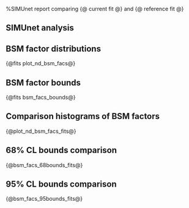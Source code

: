 %SIMUnet report comparing {@ current fit @} and {@ reference fit @}

SIMUnet analysis
----------------

BSM factor distributions
----------------
{@fits plot_nd_bsm_facs@}

BSM factor bounds
-----------------
{@fits bsm_facs_bounds@}

Comparison histograms of BSM factors
----------------
{@plot_nd_bsm_facs_fits@}

68% CL bounds comparison
----------------
{@bsm_facs_68bounds_fits@}

95% CL bounds comparison
----------------
{@bsm_facs_95bounds_fits@}